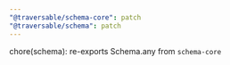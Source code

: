 ```yaml
---
"@traversable/schema-core": patch
"@traversable/schema": patch
---
```


chore(schema): re-exports Schema.any from `schema-core`
